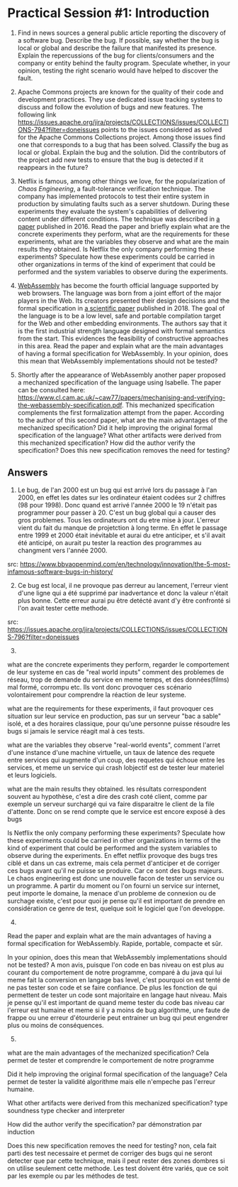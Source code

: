 # Practical Session #1: Introduction

1. Find in news sources a general public article reporting the discovery of a software bug. Describe the bug. If possible, say whether the bug is local or global and describe the failure that manifested its presence. Explain the repercussions of the bug for clients/consumers and the company or entity behind the faulty program. Speculate whether, in your opinion, testing the right scenario would have helped to discover the fault.

2. Apache Commons projects are known for the quality of their code and development practices. They use dedicated issue tracking systems to discuss and follow the evolution of bugs and new features. The following link https://issues.apache.org/jira/projects/COLLECTIONS/issues/COLLECTIONS-794?filter=doneissues points to the issues considered as solved for the Apache Commons Collections project. Among those issues find one that corresponds to a bug that has been solved. Classify the bug as local or global. Explain the bug and the solution. Did the contributors of the project add new tests to ensure that the bug is detected if it reappears in the future?

3. Netflix is famous, among other things we love, for the popularization of *Chaos Engineering*, a fault-tolerance verification technique. The company has implemented protocols to test their entire system in production by simulating faults such as a server shutdown. During these experiments they evaluate the system's capabilities of delivering content under different conditions. The technique was described in [a paper](https://arxiv.org/ftp/arxiv/papers/1702/1702.05843.pdf) published in 2016. Read the paper and briefly explain what are the concrete experiments they perform, what are the requirements for these experiments, what are the variables they observe and what are the main results they obtained. Is Netflix the only company performing these experiments? Speculate how these experiments could be carried in other organizations in terms of the kind of experiment that could be performed and the system variables to observe during the experiments.

4. [WebAssembly](https://webassembly.org/) has become the fourth official language supported by web browsers. The language was born from a joint effort of the major players in the Web. Its creators presented their design decisions and the formal specification in [a scientific paper](https://people.mpi-sws.org/~rossberg/papers/Haas,%20Rossberg,%20Schuff,%20Titzer,%20Gohman,%20Wagner,%20Zakai,%20Bastien,%20Holman%20-%20Bringing%20the%20Web%20up%20to%20Speed%20with%20WebAssembly.pdf) published in 2018. The goal of the language is to be a low level, safe and portable compilation target for the Web and other embedding environments. The authors say that it is the first industrial strength language designed with formal semantics from the start. This evidences the feasibility of constructive approaches in this area. Read the paper and explain what are the main advantages of having a formal specification for WebAssembly. In your opinion, does this mean that WebAssembly implementations should not be tested? 

5.  Shortly after the appearance of WebAssembly another paper proposed a mechanized specification of the language using Isabelle. The paper can be consulted here: https://www.cl.cam.ac.uk/~caw77/papers/mechanising-and-verifying-the-webassembly-specification.pdf. This mechanized specification complements the first formalization attempt from the paper. According to the author of this second paper, what are the main advantages of the mechanized specification? Did it help improving the original formal specification of the language? What other artifacts were derived from this mechanized specification? How did the author verify the specification? Does this new specification removes the need for testing?

## Answers

1. Le bug, de l'an 2000 est un bug qui est arrivé lors du passage à l'an 2000, en effet les dates sur les ordinateur étaient codées sur 2 chiffres (98 pour 1998). Donc quand est arrivé l'année 2000 le 19 n'était pas programmer pour passer à 20. C'est un  bug global qui a causer des gros problemes. Tous les ordinateurs ont du etre mise à jour. L'erreur vient du fait du manque de projetction à long terme. En effet le passage entre 1999 et 2000 était inévitable et aurai du etre anticiper, et s'il avait été anticipé, on aurait pu tester la reaction des programmes au changment vers l'année 2000.

src: https://www.bbvaopenmind.com/en/technology/innovation/the-5-most-infamous-software-bugs-in-history/

2. Ce bug est local, il ne provoque pas derreur au lancement, l'erreur vient d'une ligne qui a été supprimé par inadvertance et donc la valeur n'était plus bonne. Cette erreur aurai pu être detécté avant d'y être confronté si l'on avait tester cette methode.

src: https://issues.apache.org/jira/projects/COLLECTIONS/issues/COLLECTIONS-796?filter=doneissues

3. 
what are the concrete experiments they perform, 
regarder le comportement de leur systeme en cas de "real world inputs" comment des problemes de réseau, trop de demande du service en meme temps, et des données(films) mal formé, corrompu etc. Ils vont donc provoquer ces scénario volontairement pour comprendre la réaction de leur systeme.

what are the requirements for these experiments,
il faut provoquer ces situation sur leur service en production, pas sur un serveur "bac a sable" isolé, et a des horaires classique, pour qu'une personne puisse résoudre les bugs si jamais le service réagit mal à ces tests.

what are the variables they observe
"real-world events", comment l'arret d'une instance d'une machine virtuelle, un taux de latence des requete entre services qui augmente d'un coup, des requetes qui échoue entre les services, et meme un service qui crash
lobjectif est de tester leur materiel et leurs logiciels.


what are the main results they obtained. 
les résultats correspondent souvent au hypothèse, c'est a dire des crash coté client, comme par exemple un serveur surchargé qui va faire disparaitre le client de la file d'attente.
Donc on se rend compte que le service est encore exposé à des bugs

Is Netflix the only company performing these experiments? Speculate how these experiments could be carried in other organizations in terms of the kind of experiment that could be performed and the system variables to observe during the experiments.
En effet netflix provoque des bugs tres ciblé et dans un cas extreme, mais cela permet d'anticiper et de corriger ces bugs avant qu'il ne puisse se produire. Car ce sont des bugs majeurs.
Le chaos engineering est donc une nouvelle facon de tester un service ou un programme. A partir du moment ou l'on fourni un service sur internet, peut importe le domaine, la menace d'un probleme de connexion ou de surchage existe, c'est pour quoi je pense qu'il est important de prendre en considération ce genre de test, quelque soit le logiciel que l'on developpe.

4. 
Read the paper and explain what are the main advantages of having a formal specification for WebAssembly. 
Rapide, portable, compacte et sûr.

In your opinion, does this mean that WebAssembly implementations should not be tested? 
A mon avis, puisque l'on code en bas niveau on est plus au courant du comportement de notre programme, comparé à du java qui lui meme fait la conversion en langage bas level, c'est pourquoi on est tenté de ne pas tester son code et se faire confiance. De plus les fonction de qui permettent de tester un code sont majoritaire en langage haut niveau.
Mais je pense qu'il est important de quand meme tester du code bas niveau car l'erreur est humaine et meme si il y a moins de bug algorithme, une faute de frappe ou une erreur d'étourderie peut entrainer un bug qui peut engendrer plus ou moins de conséquences.

5. 
what are the main advantages of the mechanized specification? 
Cela permet de tester et comprendre le comportement de notre programme

Did it help improving the original formal specification of the language? 
Cela permet de tester la validité algorithme mais elle n'empeche pas l'erreur humaine.

What other artifacts were derived from this mechanized specification? 
type soundness
type checker and interpreter

How did the author verify the specification? 
par démonstration par induction

Does this new specification removes the need for testing?
non, cela fait parti des test necessaire et permet de corriger des bugs qui ne seront detecter que par cette technique, mais il peut rester des zones dombres si on utilise seulement cette methode.
Les test doivent être variés, que ce soit par les exemple ou par les méthodes de test.
